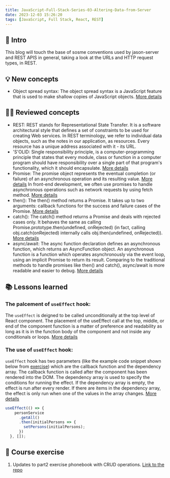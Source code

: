 ```yaml
---
title: JavaScript-Full-Stack-Series-03-Altering-Data-from-Server
date: 2023-12-03 15:26:20
tags: [JavaScript, Full Stack, React, REST]
---
```


## **🔎 Intro**

This blog will touch the base of sosme conventions used by jason-server and REST APIS in general, taking a look at the URLs and HTTP request types, in REST.

<!-- more -->

## **💡 New concepts**

- Object spread syntax:
The object spread syntax is a JavaScript feature that is used to make shallow copies of JavaScript objects. [More details](https://developer.mozilla.org/en-US/docs/Web/JavaScript/Reference/Operators/Spread_syntax)

## **👨‍💻 Reviewed concepts**

- REST:
REST stands for Representational State Transfer. It is a software architectural style that defines a set of constraints to be used for creating Web services. In REST terminology, we refer to individual data objects, such as the notes in our application, as resources. Every resource has a unique address associated with it - its URL.
- 'S'OLID:
Single responsibility principle, is a computer-programming principle that states that every module, class or function in a computer program should have responsibility over a single part of that program's functionality, which it should encapsulate. [More details](https://en.wikipedia.org/wiki/Single_responsibility_principle)
- Promise:
The promise object represents the eventual completion (or failure) of an asynchronous operation and its resulting value. [More details](https://dogecat0.github.io/2023/11/30/JavaScript-Full-Stack-Series/03-Get-Data-from-Server.html)
In front-end development, we often use promises to handle asynchronous operations such as network requests by using fetch method. [More details](https://javascript.info/promise-chaining#bigger-example-fetch)
- then():
The then() method returns a Promise. It takes up to two arguments: callback functions for the success and failure cases of the Promise. [More details](https://developer.mozilla.org/en-US/docs/Web/JavaScript/Reference/Global_Objects/Promise/then)
- catch():
The catch() method returns a Promise and deals with rejected cases only. It behaves the same as calling Promise.prototype.then(undefined, onRejected) (in fact, calling obj.catch(onRejected) internally calls obj.then(undefined, onRejected)). [More details](https://developer.mozilla.org/en-US/docs/Web/JavaScript/Reference/Global_Objects/Promise/catch)
- async/await:
The async function declaration defines an asynchronous function, which returns an AsyncFunction object. An asynchronous function is a function which operates asynchronously via the event loop, using an implicit Promise to return its result. Comparing to the traditional methods to handle promises like then() and catch(), async/await is more readable and easier to debug. [More details](https://developer.mozilla.org/en-US/docs/Web/JavaScript/Reference/Statements/async_function)

## **📚 Lessons learned**

### **The palcement of `useEffect` hook:**

The `useEffect` is deigned to be called unconditionally at the top level of React component. The placement of the useEffect call at the top, middle, or end of the component function is a matter of preference and readability as long as it is in the function body of the component and not inside any conditionals or loops. [More details](https://react.dev/reference/react/useEffect)

### **The use of `useEffect` hook:**

`useEffect` hook has two parameters (like the example code snippet shown below from [exercise](https://github.com/Dogecat0/fullstack_open/blob/main/part2/phonebook/src/App.jsx)) which are the callback function and the dependency array. The callback function is called after the component has been rendered into the DOM. The dependency array is used to specify the conditions for running the effect. If the dependency array is empty, the effect is run after every render. If there are items in the dependency array, the effect is only run when one of the values in the array changes. [More details](https://react.dev/reference/react/useEffect#useeffect)

```jsx
useEffect(() => {
    personService
      .getAll()
      .then(initialPersons => {
        setPersons(initialPersons);
      })
  }, []);
```

## **📝 Course exercise**

1. Updates to part2 exercise phonebook with CRUD operations. [Link to the repo](https://github.com/Dogecat0/fullstack_open/tree/main/part2/phonebook)